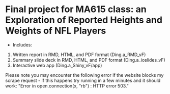 # Final project for MA615 class: an Exploration of Reported Heights and Weights of NFL Players
- Includes: 
1) Written report in RMD, HTML, and PDF format (Ding.a_RMD_vF)
2) Summary slide deck in RMD, HTML, and PDF format (Ding.a_ioslides_vF)
3) Interactive web app (Ding.a_Shiny_vF/app)

Please note you may encounter the following error if the website blocks my scrape request - if this happens try running in a few minutes and it should work: "Error in open.connection(x, "rb") : HTTP error 503."
